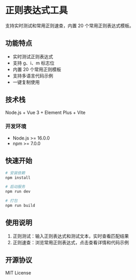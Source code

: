 # 正则表达式工具

支持实时测试和常用正则速查，内置 20 个常用正则表达式模板。

## 功能特点

- 实时测试正则表达式
- 支持 g、i、m 标志位
- 内置 20 个常用正则模板
- 支持多语言代码示例
- 一键复制使用

## 技术栈

Node.js + Vue 3 + Element Plus + Vite

### 开发环境

- Node.js >= 16.0.0
- npm >= 7.0.0

## 快速开始

```bash
# 安装依赖
npm install

# 启动服务
npm run dev

# 打包
npm run build
```

## 使用说明

1. 正则测试：输入正则表达式和测试文本，实时查看匹配结果
2. 正则速查：浏览常用正则表达式，点击查看详情和代码示例

## 开源协议

MIT License
